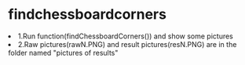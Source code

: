 # findchessboardcorners
<li>1.Run function(findChessboardCorners()) and show some pictures
<li>2.Raw pictures(rawN.PNG) and result pictures(resN.PNG) are in the folder named "pictures of results"
